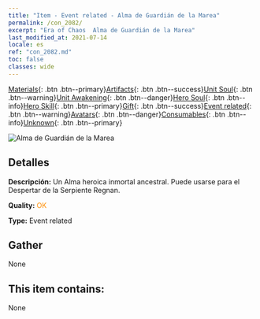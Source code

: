 ```yaml
---
title: "Item - Event related - Alma de Guardián de la Marea"
permalink: /con_2082/
excerpt: "Era of Chaos  Alma de Guardián de la Marea"
last_modified_at: 2021-07-14
locale: es
ref: "con_2082.md"
toc: false
classes: wide
---
```

 [Materials](/ItemsES/){: .btn .btn--primary}[Artifacts](/ItemsES/Artifacts/){: .btn .btn--success}[Unit Soul](/ItemsES/UnitSoul/){: .btn .btn--warning}[Unit Awakening](/ItemsES/UnitAwakening/){: .btn .btn--danger}[Hero Soul](/ItemsES/HeroSoul/){: .btn .btn--info}[Hero Skill](/ItemsES/HeroSkill/){: .btn .btn--primary}[Gift](/ItemsES/Gift/){: .btn .btn--success}[Event related](/ItemsES/Events/){: .btn .btn--warning}[Avatars](/ItemsES/Avatars/){: .btn .btn--danger}[Consumables](/ItemsES/Consumables/){: .btn .btn--info}[Unknown](/ItemsES/Unknown/){: .btn .btn--primary}

 ![Alma de Guardián de la Marea](/images/t/juexing_9904.jpg)

## Detalles
 **Descripción:** Un Alma heroica inmortal ancestral. Puede usarse para el Despertar de la Serpiente Regnan.

 **Quality:** <span style="color: #FF8C00">OK</span>

 **Type:** Event related

## Gather

  None

## This item contains:

  None

